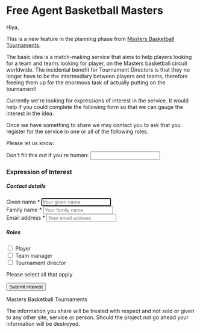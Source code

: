 
<h1 class="display-4 text-black text-uppercase font-weight-bold" data-animate="fadeInDown" data-animate-delay="0.6">
Free Agent Basketball Masters
</h1>

Hiya,

This is a new feature in the planning phase from [Masters Basketball Tournaments](https://www.mastersbasketballtournaments.com).

The basic idea is a match-making service that aims to help players looking for a team and teams looking for player, on the Masters basketball circuit worldwide. The incidental benefit for Tournament Directors is that they no longer have to be the intermediary between players and teams, therefore freeing them up for the enormous task of actually putting on the tournament!

Currently we're looking for expressions of interest in the service. It would help if you could complete the following form so that we can gauge the interest in the idea.

Once we have something to share we may contact you to ask that you register for the service in one or all of the following roles.

Please let us know:

<form name="free_agent_basketball_masters_expression_of_interest" action="/subscribe/thank-you/" method="POST" data-netlify="true" netlify-honeypot="subscribe" data-netlify-recaptcha="true">
<input name="subject" type="hidden" value="Subscription Request" />
<p class="subscribe">
	<label>
		Don't fill this out if you're human: <input name="subscribe" />
	</label>
</p>

<div class="card">
	<div class="card-header card-primary">
		<h3 class="card-title text-white">Expression of Interest</h3>
	</div>
	<div class="card-body">
		<div class="row">
			<div class="col-md-6">
				<h5>Contact details</h5>
				<div class="form-group">
					<label for="given_name">Given name *</label>
					<input id="given_name" name="given_name" type="text" class="form-control" placeholder="Your given name" maxlength="255" autofocus required>
				</div>
				<div class="form-group">
					<label for="family_name">Family name *</label>
					<input id="family_name" name="family_name" type="text" class="form-control" placeholder="Your family name" maxlength="255" required>
				</div>
				<div class="form-group">
					<label for="email_address">Email address *</label>
					<input id="email_address" name="email_address" type="email" class="form-control" placeholder="Your email address" maxlength="255" required>
				</div>
			</div>
			<div class="col-md-6">
				<h5>Roles</h5>
				<div class="row">
					<div class="col-md-6">
						<div class="form-group">
							<div class="form-check">
								<input id="player" name="roles[]" class="form-check-input" type="checkbox" value="Yes">
								<label for="player" class="form-check-label">Player</label>
							</div>
						</div>
						<div class="form-group">
							<div class="form-check">
								<input id="team_manager" name="roles[]" class="form-check-input" type="checkbox" value="Yes">
								<label for="team_manager" class="form-check-label">Team manager</label>
							</div>
						</div>
						<div class="form-group">
							<div class="form-check">
								<input id="tournament_director" name="roles[]" class="form-check-input" type="checkbox" value="Yes">
								<label for="tournament_director" class="form-check-label">Tournament director</label>
							</div>
						</div>
						<p>Please select all that apply</p>
					</div>
				</div>
			</div>
		</div>
	</div>
</div>

<div class="g-mb-25" data-netlify-recaptcha="true"></div>

<button type="submit" class="btn btn-primary">Submit interest</button>
</form>

Masters Basketball Tournaments

The information you share will be treated with respect and not sold or given to any other site, service or person. Should the project not go ahead your information will be destroyed.
